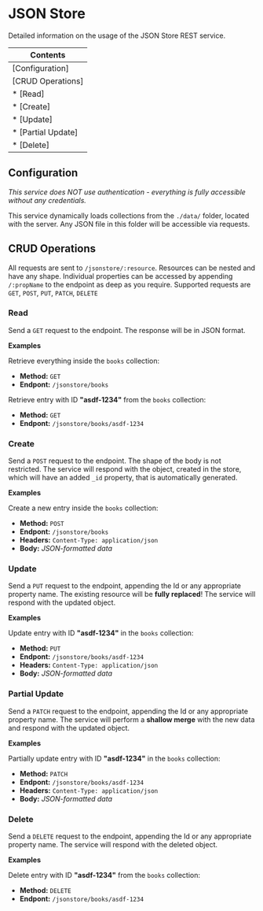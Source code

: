 # JSON Store
Detailed information on the usage of the JSON Store REST service.

| Contents
| ---
| [Configuration]
| [CRUD Operations]
| * [Read]
| * [Create]
| * [Update]
| * [Partial Update]
| * [Delete]

## Configuration
*This service does NOT use authentication - everything is fully accessible without any credentials.*

This service dynamically loads collections from the `./data/` folder, located with the server. Any JSON file in this folder will be accessible via requests.

## CRUD Operations

All requests are sent to `/jsonstore/:resource`. Resources can be nested and have any shape. Individual properties can be accessed by appending `/:propName` to the endpoint as deep as you require. Supported requests are `GET`, `POST`, `PUT`, `PATCH`, `DELETE`

### Read

Send a `GET` request to the endpoint. The response will be in JSON format.

**Examples**

Retrieve everything inside the `books` collection:
- **Method:** `GET`
- **Endpont:** `/jsonstore/books`


Retrieve entry with ID **"asdf-1234"** from the `books` collection:
- **Method:** `GET`
- **Endpont:** `/jsonstore/books/asdf-1234`


### Create

Send a `POST` request to the endpoint. The shape of the body is not restricted. The service will respond with the object, created in the store, which will have an added `_id` property, that is automatically generated.

**Examples**

Create a new entry inside the `books` collection:
- **Method:** `POST`
- **Endpont:** `/jsonstore/books`
- **Headers:** `Content-Type: application/json`
- **Body:** *JSON-formatted data*

### Update

Send a `PUT` request to the endpoint, appending the Id or any appropriate property name. The existing resource will be **fully replaced**! The service will respond with the updated object.

**Examples**

Update entry with ID **"asdf-1234"** in the `books` collection:
- **Method:** `PUT`
- **Endpont:** `/jsonstore/books/asdf-1234`
- **Headers:** `Content-Type: application/json`
- **Body:** *JSON-formatted data*

### Partial Update

Send a `PATCH` request to the endpoint, appending the Id or any appropriate property name. The service will perform a **shallow merge** with the new data and respond with the updated object.

**Examples**

Partially update entry with ID **"asdf-1234"** in the `books` collection:
- **Method:** `PATCH`
- **Endpont:** `/jsonstore/books/asdf-1234`
- **Headers:** `Content-Type: application/json`
- **Body:** *JSON-formatted data*

### Delete

Send a `DELETE` request to the endpoint, appending the Id or any appropriate property name. The service will respond with the deleted object.

**Examples**

Delete entry with ID **"asdf-1234"** from the `books` collection:
- **Method:** `DELETE`
- **Endpont:** `/jsonstore/books/asdf-1234`